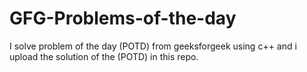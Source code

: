 # GFG-Problems-of-the-day

I solve problem of the day (POTD) from geeksforgeek using c++ and i upload the solution of the (POTD) in this repo.
